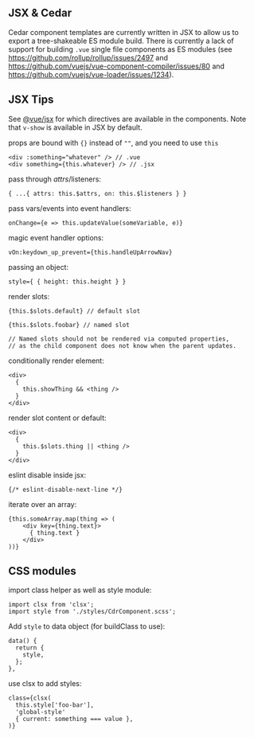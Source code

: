 JSX & Cedar
------------

Cedar component templates are currently written in JSX to allow us to export a tree-shakeable ES module build. There is currently a lack of support for building `.vue` single file components as ES modules (see https://github.com/rollup/rollup/issues/2497 and https://github.com/vuejs/vue-component-compiler/issues/80 and https://github.com/vuejs/vue-loader/issues/1234).

## JSX Tips

See [@vue/jsx](https://github.com/vuejs/jsx) for which directives are available in the components. Note that `v-show` is available in JSX by default.

props are bound with `{}` instead of `""`, and you need to use `this`
```
<div :something="whatever" /> // .vue
<div something={this.whatever} /> // .jsx
```

pass through $attrs/$listeners:
```
{ ...{ attrs: this.$attrs, on: this.$listeners } }
```

pass vars/events into event handlers:
```
onChange={e => this.updateValue(someVariable, e)}
```

magic event handler options:
```
vOn:keydown_up_prevent={this.handleUpArrowNav}
```

passing an object:
```
style={ { height: this.height } }
```

render slots:
```
{this.$slots.default} // default slot

{this.$slots.foobar} // named slot

// Named slots should not be rendered via computed properties,
// as the child component does not know when the parent updates.
```

conditionally render element:
```
<div>
  {
    this.showThing && <thing />
  }
</div>
```

render slot content or default:
```
<div>
  {
    this.$slots.thing || <thing />
  }
</div>
```

eslint disable inside jsx:
```
{/* eslint-disable-next-line */}
```

iterate over an array:
```
{this.someArray.map(thing => (
    <div key={thing.text}>
      { thing.text }
    </div>
))}
```

## CSS modules

import class helper as well as style module:
```
import clsx from 'clsx';
import style from './styles/CdrComponent.scss';
```

Add `style` to data object (for buildClass to use):
```
data() {
  return {
    style,
  };
},
```

use clsx to add styles:
```
class={clsx(
  this.style['foo-bar'],
  'global-style'
  { current: something === value },
)}
```
